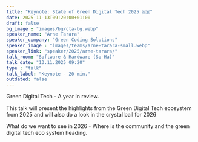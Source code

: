 ```yaml
---
title: "Keynote: State of Green Digital Tech 2025 🇬🇧"
date: 2025-11-13T09:20:00+01:00
draft: false
bg_image : "images/bg/cta-bg.webp"
speaker_name: "Arne Tarara"
speaker_company: "Green Coding Solutions"
speaker_image : "images/teams/arne-tarara-small.webp"
speaker_link: "speaker/2025/arne-tarara/"
talk_room: "Software & Hardware (So-Ha)"
talk_date: "13.11.2025 09:20"
type : "talk"
talk_label: "Keynote - 20 min."
outdated: false
---
```


Green Digital Tech - A year in review.

This talk will present the highlights from the Green Digital Tech ecosystem from 2025 and will also do a look in the crystal ball for 2026

What do we want to see in 2026 - Where is the community and the green digital tech eco system heading.
